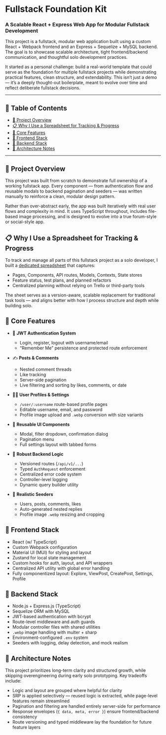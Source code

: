 # Fullstack Foundation Kit
### A Scalable React + Express Web App for Modular Fullstack Development
This project is a fullstack, modular web application built using a custom React + Webpack frontend and an Express + Sequelize + MySQL backend. The goal is to showcase scalable architecture, tight frontend/backend communication, and thoughtful solo development practices.

It started as a personal challenge: build a real-world template that could serve as the foundation for multiple fullstack projects while demonstrating practical features, clean structure, and extendability. This isn’t just a demo — it’s a deeply thought-out boilerplate, meant to evolve over time and reflect deliberate fullstack decisions.


---


## 📑 Table of Contents
- [🚀 Project Overview](#project-overview)
- [📋 Why I Use a Spreadsheet for Tracking & Progress](#why-i-use-spreadsheets)
- [🧱 Core Features](#core-features)
- [🎨 Frontend Stack](#frontend-stack)
- [🔐 Backend Stack](#backend-stack)
- [🧠 Architecture Notes](#architecture-notes)


---


## 🚀 Project Overview <a name="project-overview"></a>
This project was built from scratch to demonstrate full ownership of a working fullstack app. Every component — from authentication flow and reusable modals to backend pagination and seeders — was written manually to reinforce a clean, modular design pattern.

Rather than over-abstract early, the app was built iteratively with real user flows and complexity in mind. It uses TypeScript throughout, includes file-based image processing, and is designed to evolve into a true forum-style or social-style app.


## 📋 Why I Use a Spreadsheet for Tracking & Progress <a name="why-i-use-spreadsheets"></a>
To track and manage all parts of this fullstack project as a solo developer, I built a [dedicated spreadsheet](https://docs.google.com/spreadsheets/d/1U4YSO7CYDS4sMRZwCkI9x56IB4E8e_7q37nFvdIfYUA/edit?usp=sharing) that captures:

- Pages, Components, API routes, Models, Contexts, State stores
- Feature status, test plans, and planned refactors
- Centralized planning without relying on Trello or third-party tools

The sheet serves as a version-aware, scalable replacement for traditional task tools — and aligns better with how I process structure and depth while building solo.


## 🧱 Core Features <a name="core-features"></a>
- 🔐 **JWT Authentication System**
  - Login, register, logout with username/email
  - “Remember Me” persistence and protected route enforcement

- ✍️ **Posts & Comments**
  - Nested comment threads
  - Like tracking
  - Server-side pagination
  - Live filtering and sorting by likes, comments, or date

- 🙋‍♂️ **User Profiles & Settings**
  - `/user/:username` route-based profile pages
  - Editable username, email, and password
  - Profile image upload and `.webp` conversion with size variants

- 🧩 **Reusable UI Components**
  - Modal, filter dropdown, confirmation dialog
  - Pagination menu
  - Full settings layout with tabbed forms

- 🧪 **Robust Backend Logic**
  - Versioned routes (`/api/v1/...`)
  - Typed `AuthRequest` enforcement
  - Centralized error code system
  - Controller-level logging
  - Dynamic query builder utility

- 🌱 **Realistic Seeders**
  - Users, posts, comments, likes
  - Auto-generated nested replies
  - Profile image `.webp` resizing and cropping


## 🎨 Frontend Stack <a name="frontend-stack"></a>
- React (w/ TypeScript)
- Custom Webpack configuration
- Material UI (MUI) for styling and layout
- Zustand for local state management
- Custom hooks for auth, layout, and API wrappers
- Centralized API utility with global error handling
- Fully componentized layout: Explore, ViewPost, CreatePost, Settings, Profile


## 🔐 Backend Stack <a name="backend-stack"></a>
- Node.js + Express.js (TypeScript)
- Sequelize ORM with MySQL
- JWT-based authentication with bcrypt
- Route-level middleware and auth guards
- Modular controller files with shared utilities
- `.webp` image handling with multer + sharp
- Environment-configured `.env` system
- Seeders with logging, delay detection, and mock realism


## 🧠 Architecture Notes <a name="architecture-notes"></a>
This project prioritizes long-term clarity and structured growth, while skipping overengineering during early solo prototyping. Key tradeoffs include:

- Logic and layout are grouped where helpful for clarity
- SRP is applied selectively — reused logic is extracted, while page-level features remain streamlined
- Pagination and filtering are handled entirely server-side for performance
- Response envelopes (`{ data, meta, error }`) ensure frontend/backend consistency
- Route versioning and typed middleware lay the foundation for future feature layers

